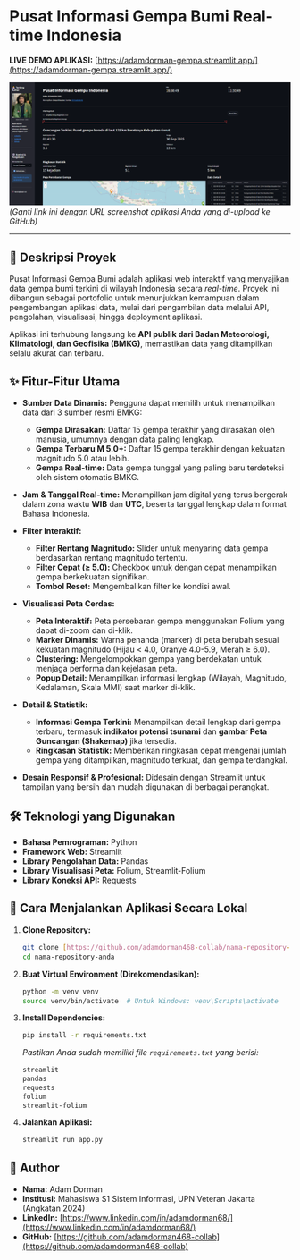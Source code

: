 # Pusat Informasi Gempa Bumi Real-time Indonesia

**LIVE DEMO APLIKASI:** [https://adamdorman-gempa.streamlit.app/](https://adamdorman-gempa.streamlit.app/)

![Screenshot Aplikasi Gempa](Gempa-bumiAdamDorman.png)
*(Ganti link ini dengan URL screenshot aplikasi Anda yang di-upload ke GitHub)*

---

## 📖 Deskripsi Proyek

Pusat Informasi Gempa Bumi adalah aplikasi web interaktif yang menyajikan data gempa bumi terkini di wilayah Indonesia secara *real-time*. Proyek ini dibangun sebagai portofolio untuk menunjukkan kemampuan dalam pengembangan aplikasi data, mulai dari pengambilan data melalui API, pengolahan, visualisasi, hingga deployment aplikasi.

Aplikasi ini terhubung langsung ke **API publik dari Badan Meteorologi, Klimatologi, dan Geofisika (BMKG)**, memastikan data yang ditampilkan selalu akurat dan terbaru.

## ✨ Fitur-Fitur Utama

- **Sumber Data Dinamis:** Pengguna dapat memilih untuk menampilkan data dari 3 sumber resmi BMKG:
  - **Gempa Dirasakan:** Daftar 15 gempa terakhir yang dirasakan oleh manusia, umumnya dengan data paling lengkap.
  - **Gempa Terbaru M 5.0+:** Daftar 15 gempa terakhir dengan kekuatan magnitudo 5.0 atau lebih.
  - **Gempa Real-time:** Data gempa tunggal yang paling baru terdeteksi oleh sistem otomatis BMKG.

- **Jam & Tanggal Real-time:** Menampilkan jam digital yang terus bergerak dalam zona waktu **WIB** dan **UTC**, beserta tanggal lengkap dalam format Bahasa Indonesia.

- **Filter Interaktif:**
  - **Filter Rentang Magnitudo:** Slider untuk menyaring data gempa berdasarkan rentang magnitudo tertentu.
  - **Filter Cepat (≥ 5.0):** Checkbox untuk dengan cepat menampilkan gempa berkekuatan signifikan.
  - **Tombol Reset:** Mengembalikan filter ke kondisi awal.

- **Visualisasi Peta Cerdas:**
  - **Peta Interaktif:** Peta persebaran gempa menggunakan Folium yang dapat di-zoom dan di-klik.
  - **Marker Dinamis:** Warna penanda (marker) di peta berubah sesuai kekuatan magnitudo (Hijau < 4.0, Oranye 4.0-5.9, Merah ≥ 6.0).
  - **Clustering:** Mengelompokkan gempa yang berdekatan untuk menjaga performa dan kejelasan peta.
  - **Popup Detail:** Menampilkan informasi lengkap (Wilayah, Magnitudo, Kedalaman, Skala MMI) saat marker di-klik.

- **Detail & Statistik:**
  - **Informasi Gempa Terkini:** Menampilkan detail lengkap dari gempa terbaru, termasuk **indikator potensi tsunami** dan **gambar Peta Guncangan (Shakemap)** jika tersedia.
  - **Ringkasan Statistik:** Memberikan ringkasan cepat mengenai jumlah gempa yang ditampilkan, magnitudo terkuat, dan gempa terdangkal.

- **Desain Responsif & Profesional:** Didesain dengan Streamlit untuk tampilan yang bersih dan mudah digunakan di berbagai perangkat.

## 🛠️ Teknologi yang Digunakan

- **Bahasa Pemrograman:** Python
- **Framework Web:** Streamlit
- **Library Pengolahan Data:** Pandas
- **Library Visualisasi Peta:** Folium, Streamlit-Folium
- **Library Koneksi API:** Requests

## 🚀 Cara Menjalankan Aplikasi Secara Lokal

1.  **Clone Repository:**
    ```bash
    git clone [https://github.com/adamdorman468-collab/nama-repository-anda.git](https://github.com/adamdorman468-collab/nama-repository-anda.git)
    cd nama-repository-anda
    ```

2.  **Buat Virtual Environment (Direkomendasikan):**
    ```bash
    python -m venv venv
    source venv/bin/activate  # Untuk Windows: venv\Scripts\activate
    ```

3.  **Install Dependencies:**
    ```bash
    pip install -r requirements.txt
    ```
    *Pastikan Anda sudah memiliki file `requirements.txt` yang berisi:*
    ```
    streamlit
    pandas
    requests
    folium
    streamlit-folium
    ```

4.  **Jalankan Aplikasi:**
    ```bash
    streamlit run app.py
    ```

## 👤 Author

- **Nama:** Adam Dorman
- **Institusi:** Mahasiswa S1 Sistem Informasi, UPN Veteran Jakarta (Angkatan 2024)
- **LinkedIn:** [https://www.linkedin.com/in/adamdorman68/](https://www.linkedin.com/in/adamdorman68/)
- **GitHub:** [https://github.com/adamdorman468-collab](https://github.com/adamdorman468-collab)
